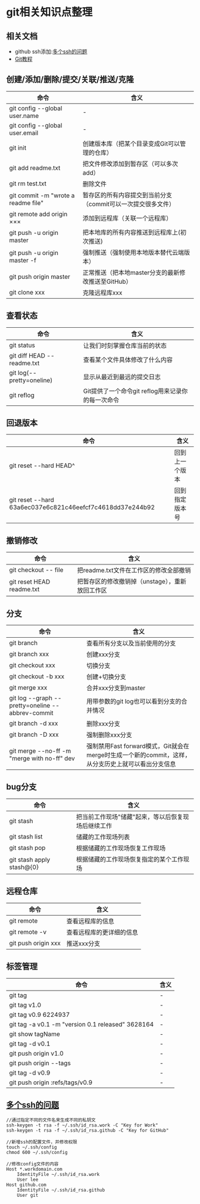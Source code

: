 # git相关知识点整理

## 相关文档

- github ssh添加:[多个ssh的问题](http://www.bkjia.com/Androidjc/837965.html)
- [Git教程](https://www.liaoxuefeng.com/wiki/0013739516305929606dd18361248578c67b8067c8c017b000)

## 创建/添加/删除/提交/关联/推送/克隆

| 命令                                  | 含义                                |
|-------------------------------------|-----------------------------------|
| git config --global user.name       | -                                 |
| git config --global user.email      | -                                 |
| git init                            | 创建版本库（把某个目录变成Git可以管理的仓库）          |
| git add readme.txt                  | 把文件修改添加到暂存区（可以多次add）              |
| git rm test.txt                     | 删除文件                              |
| git commit -m "wrote a readme file" | 暂存区的所有内容提交到当前分支（commit可以一次提交很多文件） |
| git remote add origin ×××           | 添加到远程库（关联一个远程库）                   |
| git push -u origin master           | 把本地库的所有内容推送到远程库上(初次推送)            |
| git push -u origin master -f        | 强制推送（强制使用本地版本替代云端版本）              |
| git push origin master              | 正常推送（把本地master分支的最新修改推送至GitHub）   |
| git clone xxx                       | 克隆远程库xxx                          |

## 查看状态

| 命令                          | 含义                              |
|-----------------------------|---------------------------------|
| git status                  | 让我们时刻掌握仓库当前的状态                  |
| git diff HEAD -- readme.txt | 查看某个文件具体修改了什么内容                 |
| git log(--pretty=oneline)   | 显示从最近到最远的提交日志                   |
| git reflog                  | Git提供了一个命令git reflog用来记录你的每一次命令 |

## 回退版本

| 命令                                                        | 含义      |
|-----------------------------------------------------------|---------|
| git reset --hard HEAD^                                    | 回到上一个版本 |
| git reset --hard 63a6ec037e6c821c46eefcf7c4618dd37e244b92 | 回到指定版本号 |

## 撤销修改

| 命令                        | 含义                          |
|---------------------------|-----------------------------|
| git checkout -- file      | 把readme.txt文件在工作区的修改全部撤销    |
| git reset HEAD readme.txt | 把暂存区的修改撤销掉（unstage），重新放回工作区 |

## 分支

| 命令                                               | 含义                                                             |
|--------------------------------------------------|----------------------------------------------------------------|
| git branch                                       | 查看所有分支以及当前使用的分支                                                |
| git branch xxx                                   | 创建xxx分支                                                        |
| git checkout xxx                                 | 切换分支                                                           |
| git checkout -b xxx                              | 创建+切换分支                                                        |
| git merge xxx                                    | 合并xxx分支到master                                                 |
| git log --graph --pretty=oneline --abbrev-commit | 用带参数的git log也可以看到分支的合并情况                                       |
| git branch -d xxx                                | 删除xxx分支                                                        |
| git branch -D xxx                                | 强制删除xxx分支                                                      |
| git merge --no-ff -m "merge with no-ff" dev      | 强制禁用Fast forward模式，Git就会在merge时生成一个新的commit，这样，从分支历史上就可以看出分支信息 |

## bug分支

| 命令                        | 含义                         |
|---------------------------|----------------------------|
| git stash                 | 把当前工作现场"储藏"起来，等以后恢复现场后继续工作 |
| git stash list            | 储藏的工作现场列表                  |
| git stash pop             | 根据储藏的工作现场恢复工作现场            |
| git stash apply stash@{0} | 根据储藏的工作现场恢复指定的某个工作现场       |

## 远程仓库

| 命令                  | 含义           |
|---------------------|--------------|
| git remote          | 查看远程库的信息     |
| git remote -v       | 查看远程库的更详细的信息 |
| git push origin xxx | 推送xxx分支      |

## 标签管理

| 命令                                                | 含义  |
|---------------------------------------------------|-----|
| git tag                                           | -   |
| git tag v1.0                                      | -   |
| git tag v0.9 6224937                              | -   |
| git tag -a v0.1 -m "version 0.1 released" 3628164 | -   |
| git show tagName                                  | -   |
| git tag -d v0.1                                   | -   |
| git push origin v1.0                              | -   |
| git push origin --tags                            | -   |
| git tag -d v0.9                                   | -   |
| git push origin :refs/tags/v0.9                   | -   |

## [多个ssh的问题](http://www.bkjia.com/Androidjc/837965.html)

```
//通过指定不同的文件名来生成不同的私钥文
ssh-keygen -t rsa -f ~/.ssh/id_rsa.work -C "Key for Work"
ssh-keygen -t rsa -f ~/.ssh/id_rsa.github -C "Key for GitHub"

//新增ssh的配置文件，并修改权限
touch ~/.ssh/config
chmod 600 ~/.ssh/config

//修改config文件的内容
Host *.workdomain.com
    IdentityFile ~/.ssh/id_rsa.work
    User lee
Host github.com
    IdentityFile ~/.ssh/id_rsa.github
    User git
```
